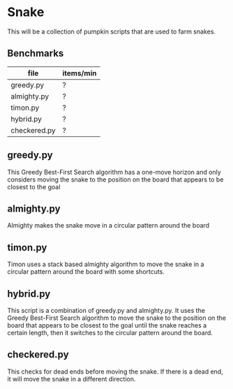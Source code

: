 # Snake
This will be a collection of pumpkin scripts that are used to farm snakes.

## Benchmarks
| file         | items/min |
| -----------  | --------- |
| greedy.py    | ?         |
| almighty.py  | ?         |
| timon.py     | ?         |
| hybrid.py    | ?         |
| checkered.py | ?         |


## greedy.py
This Greedy Best-First Search algorithm has a one-move horizon and only considers moving the snake to the position on the board that appears to be closest to the goal

## almighty.py
Almighty makes the snake move in a circular pattern around the board

## timon.py
Timon uses a stack based almighty algorithm to move the snake in a circular pattern around the board with some shortcuts.

## hybrid.py
This script is a combination of greedy.py and almighty.py. It uses the Greedy Best-First Search algorithm to move the snake to the position on the board that appears to be closest to the goal until the snake reaches a certain length, then it switches to the circular pattern around the board.

## checkered.py
This checks for dead ends before moving the snake. If there is a dead end, it will move the snake in a different direction.
